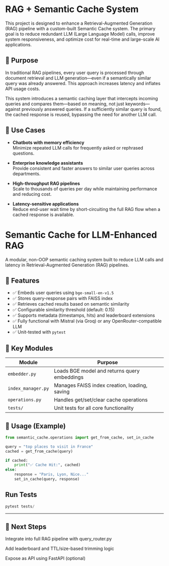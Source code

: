 # RAG + Semantic Cache System

This project is designed to enhance a Retrieval-Augmented Generation (RAG) pipeline with a custom-built Semantic Cache system. The primary goal is to reduce redundant LLM (Large Language Model) calls, improve system responsiveness, and optimize cost for real-time and large-scale AI applications.

## 🚀 Purpose

In traditional RAG pipelines, every user query is processed through document retrieval and LLM generation—even if a semantically similar query was already answered. This approach increases latency and inflates API usage costs.

This system introduces a semantic caching layer that intercepts incoming queries and compares them—based on meaning, not just keywords—against previously answered queries. If a sufficiently similar query is found, the cached response is reused, bypassing the need for another LLM call.

## 🔧 Use Cases

- **Chatbots with memory efficiency**  
  Minimize repeated LLM calls for frequently asked or rephrased questions.

- **Enterprise knowledge assistants**  
  Provide consistent and faster answers to similar user queries across departments.

- **High-throughput RAG pipelines**  
  Scale to thousands of queries per day while maintaining performance and reducing cost.

- **Latency-sensitive applications**  
  Reduce end-user wait time by short-circuiting the full RAG flow when a cached response is available.


# Semantic Cache for LLM-Enhanced RAG

A modular, non-OOP semantic caching system built to reduce LLM calls and latency in Retrieval-Augmented Generation (RAG) pipelines.

## 🔧 Features

- ✅ Embeds user queries using `bge-small-en-v1.5`
- ✅ Stores query-response pairs with FAISS index
- ✅ Retrieves cached results based on semantic similarity
- ✅ Configurable similarity threshold (default: 0.15)
- ✅ Supports metadata (timestamps, hits) and leaderboard extensions
- ✅ Fully functional with Mistral (via Groq) or any OpenRouter-compatible LLM
- ✅ Unit-tested with `pytest`

## 📁 Key Modules

| Module | Purpose |
|--------|---------|
| `embedder.py` | Loads BGE model and returns query embeddings |
| `index_manager.py` | Manages FAISS index creation, loading, saving |
| `operations.py` | Handles get/set/clear cache operations |
| `tests/` | Unit tests for all core functionality |

## 🚀 Usage (Example)

```python
from semantic_cache.operations import get_from_cache, set_in_cache

query = "top places to visit in France"
cached = get_from_cache(query)

if cached:
    print("✅ Cache Hit:", cached)
else:
    response = "Paris, Lyon, Nice..."  
    set_in_cache(query, response)
```

## Run Tests
```python
pytest tests/
```


---
## 🧠 Next Steps
Integrate into full RAG pipeline with query_router.py

Add leaderboard and TTL/size-based trimming logic

Expose as API using FastAPI (optional)